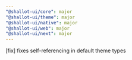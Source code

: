 ```yaml
---
"@shallot-ui/core": major
"@shallot-ui/theme": major
"@shallot-ui/native": major
"@shallot-ui/web": major
"@shallot-ui/next": major
---
```


[fix] fixes self-referencing in default theme types
